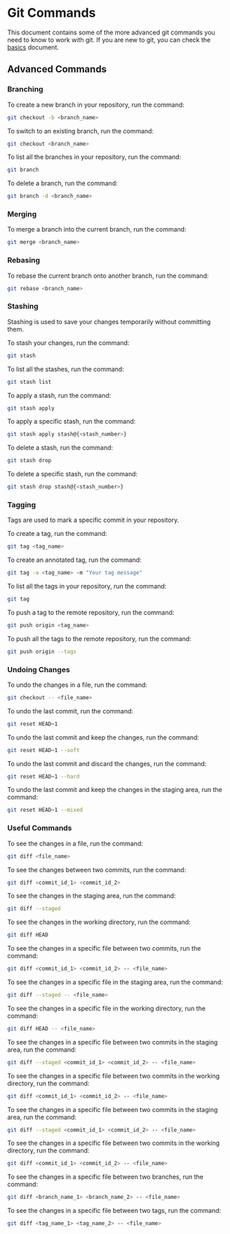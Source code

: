 # Git Commands

This document contains some of the more advanced git commands you need to know to work with git. If you are new to git, you can check the [basics](basics.md) document.

## Advanced Commands

### Branching

To create a new branch in your repository, run the command:

```bash
git checkout -b <branch_name>
```

To switch to an existing branch, run the command:

```bash
git checkout <branch_name>
```

To list all the branches in your repository, run the command:

```bash
git branch
```

To delete a branch, run the command:

```bash
git branch -d <branch_name>
```

### Merging

To merge a branch into the current branch, run the command:

```bash
git merge <branch_name>
```

### Rebasing

To rebase the current branch onto another branch, run the command:

```bash
git rebase <branch_name>
```

### Stashing

Stashing is used to save your changes temporarily without committing them.

To stash your changes, run the command:

```bash
git stash
```

To list all the stashes, run the command:

```bash
git stash list
```

To apply a stash, run the command:

```bash
git stash apply
```

To apply a specific stash, run the command:

```bash
git stash apply stash@{<stash_number>}
```

To delete a stash, run the command:

```bash
git stash drop
```

To delete a specific stash, run the command:

```bash
git stash drop stash@{<stash_number>}
```

### Tagging

Tags are used to mark a specific commit in your repository.

To create a tag, run the command:

```bash
git tag <tag_name>
```

To create an annotated tag, run the command:

```bash
git tag -a <tag_name> -m "Your tag message"
```

To list all the tags in your repository, run the command:

```bash
git tag
```

To push a tag to the remote repository, run the command:

```bash
git push origin <tag_name>
```

To push all the tags to the remote repository, run the command:

```bash
git push origin --tags
```

### Undoing Changes

To undo the changes in a file, run the command:

```bash
git checkout -- <file_name>
```

To undo the last commit, run the command:

```bash
git reset HEAD~1
```

To undo the last commit and keep the changes, run the command:

```bash
git reset HEAD~1 --soft
```

To undo the last commit and discard the changes, run the command:

```bash
git reset HEAD~1 --hard
```

To undo the last commit and keep the changes in the staging area, run the command:

```bash
git reset HEAD~1 --mixed
```

### Useful Commands

To see the changes in a file, run the command:

```bash
git diff <file_name>
```

To see the changes between two commits, run the command:

```bash
git diff <commit_id_1> <commit_id_2>
```

To see the changes in the staging area, run the command:

```bash
git diff --staged
```

To see the changes in the working directory, run the command:

```bash
git diff HEAD
```

To see the changes in a specific file between two commits, run the command:

```bash
git diff <commit_id_1> <commit_id_2> -- <file_name>
```

To see the changes in a specific file in the staging area, run the command:

```bash
git diff --staged -- <file_name>
```

To see the changes in a specific file in the working directory, run the command:

```bash
git diff HEAD -- <file_name>
```

To see the changes in a specific file between two commits in the staging area, run the command:

```bash
git diff --staged <commit_id_1> <commit_id_2> -- <file_name>
```

To see the changes in a specific file between two commits in the working directory, run the command:

```bash
git diff <commit_id_1> <commit_id_2> -- <file_name>
```

To see the changes in a specific file between two commits in the staging area, run the command:

```bash
git diff --staged <commit_id_1> <commit_id_2> -- <file_name>
```

To see the changes in a specific file between two commits in the working directory, run the command:

```bash
git diff <commit_id_1> <commit_id_2> -- <file_name>
```

To see the changes in a specific file between two branches, run the command:

```bash
git diff <branch_name_1> <branch_name_2> -- <file_name>
```

To see the changes in a specific file between two tags, run the command:

```bash
git diff <tag_name_1> <tag_name_2> -- <file_name>
```
